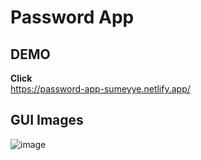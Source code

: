 # Password App

## DEMO
<b> Click </b><br>
https://password-app-sumeyye.netlify.app/

## GUI Images
![image](https://github.com/sumeyyessmn/Js-Projects/assets/101064665/f256964d-570e-4435-8a99-a157ebb13b13)


